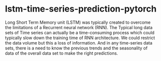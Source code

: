 # lstm-time-series-prediction-pytorch

Long Short Term Memory unit (LSTM) was typically created to overcome the limitations of a Recurrent neural network (RNN). The Typical long data sets of Time series can actually be a time-consuming process which could typically slow down the training time of RNN architecture. We could restrict the data volume but this a loss of information. And in any time-series data sets, there is a need to know the previous trends and the seasonality of data of the overall data set to make the right predictions.
